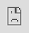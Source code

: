 ```yaml
---
layout: default
permalink: /projects/transient-exposure/
---
```

{% include project-back.html %}

# Transient exposure

### 2021.01. - 2021.09.

Artistic Mixed Reality installation  \| HoloLens 2 

**Technologies:** Unity, C#, MRTK

Transient Exposure was a Mixed Reality experience that combined physical artifacts, partially interactive digital augmentations and 3D sound to showcase archive material from the Chitrasena Dance Company (Colombo, Sri Lanka). This innovative approach aimed to provide visitors with a unique and engaging way to experience the rich history and cultural significance of the dance company. The installation was presented as part of the exhibition <a href ="https://codeandmateriality.fki.htw-berlin.de/de/startseite/">Extended Reality – Code and Materiality in Art and Culture</a> of the INKA research group, University of Applied Sciences Berlin.

<div class="video">
    <iframe src="https://player.vimeo.com/video/606456337?h=cb17777b58" 
            style="position:absolute;top:0;left:0;width:100%;height:100%;" 
            frameborder="0" 
            allow="autoplay; fullscreen; picture-in-picture" 
            allowfullscreen>
    </iframe>
</div>

**Artists:** artists' collective reVerb (Susanne Vincenz, Isabel Robson und Mareike Trillhaas), Berlin and Chitrasena Dance Company, Colombo (Sri Lanka). <a href="https://xr-unites.fki.htw-berlin.de/en/artistic-fellows/" target="_blank">Further information.</a>

**Development:** <a href="https://xr-unites.fki.htw-berlin.de/en/xru-team/" target="_blank">XR_Unites team</a>, University of Applied Sciences Berlin

{% include image-gallery.html folder="/uploads/transient/" %}


<p class="comment">// Video and images by Isabel Robson. © reVerb, Chitrasena Dance Company, Sri Lanka, and XR_Unites, HTW Berlin</p>

<script src="https://player.vimeo.com/api/player.js"></script>